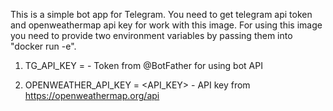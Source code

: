 ﻿This is a simple bot app for Telegram.
You need to get telegram api token and openweathermap api key for work with this image.
For using this image you need to provide two environment variables by passing them into "docker run -e".

1) TG_API_KEY = <TOKEN> - Token from @BotFather for using bot API

2) OPENWEATHER_API_KEY = <API_KEY> - API key from https://openweathermap.org/api
